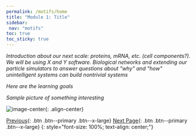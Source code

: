 ```yaml
---
permalink: /motifs/home
title: "Module 1: Title"
sidebar: 
 nav: "motifs"
toc: true
toc_sticky: true
---
```


*Introduction about our next scale: proteins, mRNA, etc. (cell components?). We will be using X and Y software. Biological networks and extending our particle simulators to answer questions about "why" and "how" unintelligent systems can build nontrivial systems*

*Here are the learning goals*

*Sample picture of something interesting*

![image-center](../assets/images/m1_image1.png){: .align-center}

[Previous](#){: .btn .btn--primary .btn--x-large} [Next Page](setup){: .btn .btn--primary .btn--x-large}
{: style="font-size: 100%; text-align: center;"}


